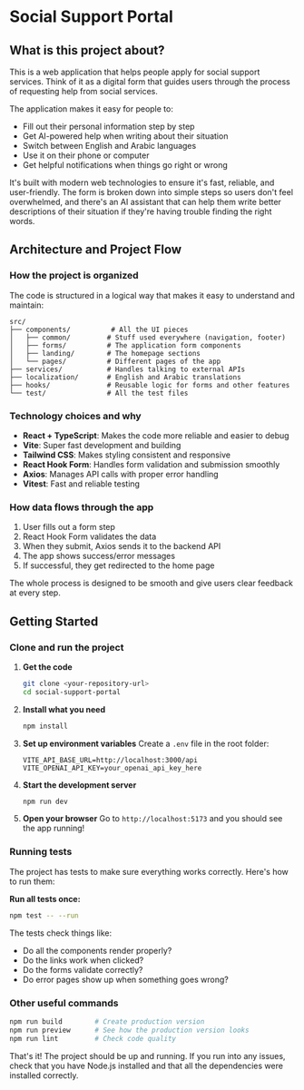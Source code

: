 # Social Support Portal

## What is this project about?

This is a web application that helps people apply for social support services. Think of it as a digital form that guides users through the process of requesting help from social services.

The application makes it easy for people to:

- Fill out their personal information step by step
- Get AI-powered help when writing about their situation
- Switch between English and Arabic languages
- Use it on their phone or computer
- Get helpful notifications when things go right or wrong

It's built with modern web technologies to ensure it's fast, reliable, and user-friendly. The form is broken down into simple steps so users don't feel overwhelmed, and there's an AI assistant that can help them write better descriptions of their situation if they're having trouble finding the right words.

## Architecture and Project Flow

### How the project is organized

The code is structured in a logical way that makes it easy to understand and maintain:

```
src/
├── components/          # All the UI pieces
│   ├── common/         # Stuff used everywhere (navigation, footer)
│   ├── forms/          # The application form components
│   ├── landing/        # The homepage sections
│   └── pages/          # Different pages of the app
├── services/           # Handles talking to external APIs
├── localization/       # English and Arabic translations
├── hooks/              # Reusable logic for forms and other features
└── test/               # All the test files
```

### Technology choices and why

- **React + TypeScript**: Makes the code more reliable and easier to debug
- **Vite**: Super fast development and building
- **Tailwind CSS**: Makes styling consistent and responsive
- **React Hook Form**: Handles form validation and submission smoothly
- **Axios**: Manages API calls with proper error handling
- **Vitest**: Fast and reliable testing

### How data flows through the app

1. User fills out a form step
2. React Hook Form validates the data
3. When they submit, Axios sends it to the backend API
4. The app shows success/error messages
5. If successful, they get redirected to the home page

The whole process is designed to be smooth and give users clear feedback at every step.

## Getting Started

### Clone and run the project

1. **Get the code**

   ```bash
   git clone <your-repository-url>
   cd social-support-portal
   ```

2. **Install what you need**

   ```bash
   npm install
   ```

3. **Set up environment variables**
   Create a `.env` file in the root folder:

   ```env
   VITE_API_BASE_URL=http://localhost:3000/api
   VITE_OPENAI_API_KEY=your_openai_api_key_here
   ```

4. **Start the development server**

   ```bash
   npm run dev
   ```

5. **Open your browser**
   Go to `http://localhost:5173` and you should see the app running!

### Running tests

The project has tests to make sure everything works correctly. Here's how to run them:

**Run all tests once:**

```bash
npm test -- --run
```

The tests check things like:

- Do all the components render properly?
- Do the links work when clicked?
- Do the forms validate correctly?
- Do error pages show up when something goes wrong?

### Other useful commands

```bash
npm run build        # Create production version
npm run preview      # See how the production version looks
npm run lint         # Check code quality
```

That's it! The project should be up and running. If you run into any issues, check that you have Node.js installed and that all the dependencies were installed correctly.
